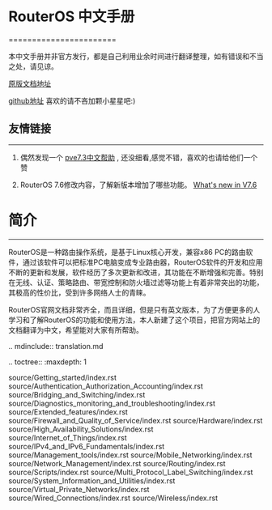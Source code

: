 <!--
 * @Author: be-engineer 41234995@qq.com
 * @Date: 2023-10-24 09:32:45
 * @LastEditors: be-engineer 41234995@qq.com
 * @LastEditTime: 2023-10-25 16:50:20
 * @FilePath: \be-engineer.github.io\index.md
 * @Description: 这是默认设置,请设置`customMade`, 打开koroFileHeader查看配置 进行设置: https://github.com/OBKoro1/koro1FileHeader/wiki/%E9%85%8D%E7%BD%AE
-->

# RouterOS 中文手册

=======================

本中文手册并非官方发行，都是自己利用业余时间进行翻译整理，如有错误和不当之处，请见谅。

[原版文档地址](https://help.mikrotik.com/docs/display/ROS/RouterOS)

[github地址](https://github.com/be-engineer/MikroTik-doc-cn)  喜欢的请不吝加颗小星星吧:)

## 友情链接

-----------------

1. 偶然发现一个 [pve7.3中文帮助](https://pve-doc-cn.readthedocs.io/zh_CN/latest/) , 还没细看,感觉不错，喜欢的也请给他们一个赞

2. RouterOS 7.6修改内容，了解新版本增加了哪些功能。 [What's new in V7.6](https://mikrotik.com/download/changelogs/stable-release-tree)

# 简介

-----------------

RouterOS是一种路由操作系统，是基于Linux核心开发，兼容x86 PC的路由软件，通过该软件可以把标准PC电脑变成专业路由器，RouterOS软件的开发和应用不断的更新和发展，软件经历了多次更新和改进，其功能在不断增强和完善。特别在无线、认证、策略路由、带宽控制和防火墙过滤等功能上有着非常突出的功能，其极高的性价比，受到许多网络人士的青睐。

RouterOS官网文档非常齐全，而且详细，但是只有英文版本，为了方便更多的人学习和了解RouterOS的功能和使用方法，本人新建了这个项目，把官方网站上的文档翻译为中文，希望能对大家有所帮助。

.. mdinclude:: translation.md

.. toctree::
   :maxdepth: 1

   source/Getting_started/index.rst
   source/Authentication_Authorization_Accounting/index.rst
   source/Bridging_and_Switching/index.rst
   source/Diagnostics_monitoring_and_troubleshooting/index.rst
   source/Extended_features/index.rst
   source/Firewall_and_Quality_of_Service/index.rst
   source/Hardware/index.rst
   source/High_Availability_Solutions/index.rst
   source/Internet_of_Things/index.rst
   source/IPv4_and_IPv6_Fundamentals/index.rst
   source/Management_tools/index.rst
   source/Mobile_Networking/index.rst
   source/Network_Management/index.rst
   source/Routing/index.rst
   source/Scripts/index.rst
   source/Multi_Protocol_Label_Switching/index.rst
   source/System_Information_and_Utilities/index.rst
   source/Virtual_Private_Networks/index.rst
   source/Wired_Connections/index.rst
   source/Wireless/index.rst